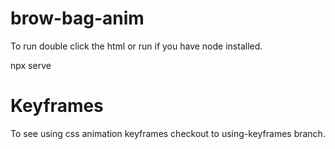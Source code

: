 # brow-bag-anim


To run double click the html or run if you have node installed.

npx serve


# Keyframes

To see using css animation keyframes checkout to using-keyframes branch.
